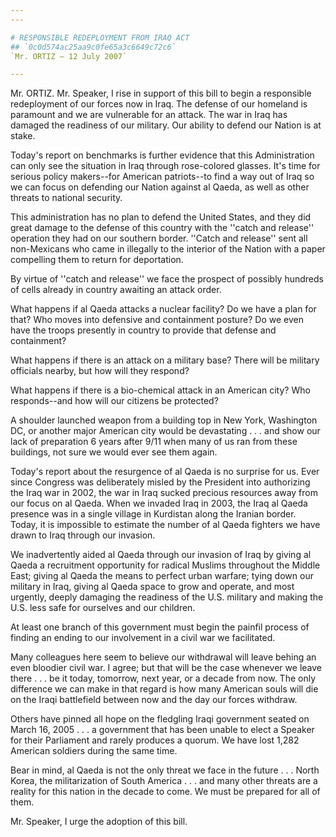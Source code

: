 ```yaml
---
---

# RESPONSIBLE REDEPLOYMENT FROM IRAQ ACT
## `0c0d574ac25aa9c0fe65a3c6649c72c6`
`Mr. ORTIZ — 12 July 2007`

---
```



Mr. ORTIZ. Mr. Speaker, I rise in support of this bill to begin a 
responsible redeployment of our forces now in Iraq. The defense of our 
homeland is paramount and we are vulnerable for an attack. The war in 
Iraq has damaged the readiness of our military. Our ability to defend 
our Nation is at stake.

Today's report on benchmarks is further evidence that this 
Administration can only see the situation in Iraq through rose-colored 
glasses. It's time for serious policy makers--for American patriots--to 
find a way out of Iraq so we can focus on defending our Nation against 
al Qaeda, as well as other threats to national security.

This administration has no plan to defend the United States, and they 
did great damage to the defense of this country with the ''catch and 
release'' operation they had on our southern border. ''Catch and 
release'' sent all non-Mexicans who came in illegally to the interior 
of the Nation with a paper compelling them to return for deportation.

By virtue of ''catch and release'' we face the prospect of possibly 
hundreds of cells already in country awaiting an attack order.

What happens if al Qaeda attacks a nuclear facility? Do we have a 
plan for that? Who moves into defensive and containment posture? Do we 
even have the troops presently in country to provide that defense and 
containment?

What happens if there is an attack on a military base? There will be 
military officials nearby, but how will they respond?

What happens if there is a bio-chemical attack in an American city? 
Who responds--and how will our citizens be protected?

A shoulder launched weapon from a building top in New York, 
Washington DC, or another major American city would be devastating . . 
. and show our lack of preparation 6 years after 9/11 when many of us 
ran from these buildings, not sure we would ever see them again.

Today's report about the resurgence of al Qaeda is no surprise for 
us. Ever since Congress was deliberately misled by the President into 
authorizing the Iraq war in 2002, the war in Iraq sucked precious 
resources away from our focus on al Qaeda. When we invaded Iraq in 
2003, the Iraq al Qaeda presence was in a single village in Kurdistan 
along the Iranian border. Today, it is impossible to estimate the 
number of al Qaeda fighters we have drawn to Iraq through our invasion.

We inadvertently aided al Qaeda through our invasion of Iraq by 
giving al Qaeda a recruitment opportunity for radical Muslims 
throughout the Middle East; giving al Qaeda the means to perfect urban 
warfare; tying down our military in Iraq, giving al Qaeda space to grow 
and operate, and most urgently, deeply damaging the readiness of the 
U.S. military and making the U.S. less safe for ourselves and our 
children.

At least one branch of this government must begin the painfil process 
of finding an ending to our involvement in a civil war we facilitated.

Many colleagues here seem to believe our withdrawal will leave behing 
an even bloodier civil war. I agree; but that will be the case whenever 
we leave there . . . be it today, tomorrow, next year, or a decade from 
now. The only difference we can make in that regard is how many 
American souls will die on the Iraqi battlefield between now and the 
day our forces withdraw.

Others have pinned all hope on the fledgling Iraqi government seated 
on March 16, 2005 . . . a government that has been unable to elect a 
Speaker for their Parliament and rarely produces a quorum. We have lost 
1,282 American soldiers during the same time.

Bear in mind, al Qaeda is not the only threat we face in the future . 
. . North Korea, the militarization of South America . . . and many 
other threats are a reality for this nation in the decade to come. We 
must be prepared for all of them.

Mr. Speaker, I urge the adoption of this bill.